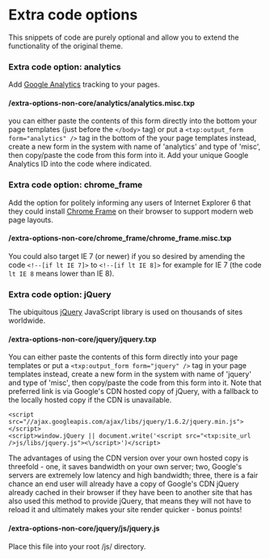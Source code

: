 # Extra code options

This snippets of code are purely optional and allow you to extend the functionality of the original theme.

### Extra code option: analytics

Add [Google Analytics](http://www.google.com/analytics/) tracking to your pages.

#### /extra-options-non-core/analytics/analytics.misc.txp

you can either paste the contents of this form directly into the bottom your page templates (just before the `</body>` tag) or put a `<txp:output_form form="analytics" />` tag in the bottom of the your page templates instead, create a new form in the system with name of 'analytics' and type of 'misc', then copy/paste the code from this form into it. Add your unique Google Analytics ID into the code where indicated.

### Extra code option: chrome_frame

Add the option for politely informing any users of Internet Explorer 6 that they could install [Chrome Frame](http://code.google.com/chrome/chromeframe/) on their browser to support modern web page layouts.

#### /extra-options-non-core/chrome_frame/chrome_frame.misc.txp

You could also target IE 7 (or newer) if you so desired by amending the code `<!--[if lt IE 7]>` to `<!--[if lt IE 8]>` for example for IE 7 (the code `lt IE 8` means lower than IE 8).

### Extra code option: jQuery

The ubiquitous [jQuery](http://jquery.com/) JavaScript library is used on thousands of sites worldwide.

#### /extra-options-non-core/jquery/jquery.txp

You can either paste the contents of this form directly into your page templates or put a `<txp:output_form form="jquery" />` tag in your page templates instead, create a new form in the system with name of 'jquery' and type of 'misc', then copy/paste the code from this form into it. Note that preferred link is via Google's CDN hosted copy of jQuery, with a fallback to the locally hosted copy if the CDN is unavailable.

    <script src="//ajax.googleapis.com/ajax/libs/jquery/1.6.2/jquery.min.js"></script>
    <script>window.jQuery || document.write('<script src="<txp:site_url />js/libs/jquery.js"><\/script>')</script>

The advantages of using the CDN version over your own hosted copy is threefold - one, it saves bandwidth on your own server; two, Google's servers are extremely low latency and high bandwidth; three, there is a fair chance an end user will already have a copy of Google's CDN jQuery already cached in their browser if they have been to another site that has also used this method to provide jQuery, that means they will not have to reload it and ultimately makes your site render quicker - bonus points!

#### /extra-options-non-core/jquery/js/jquery.js

Place this file into your root /js/ directory.